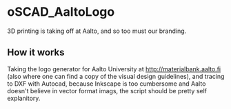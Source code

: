 # oSCAD_AaltoLogo
3D printing is taking off at Aalto, and so too must our branding.

## How it works
Taking the logo generator for Aalto University at http://materialbank.aalto.fi (also where one can find a copy of the visual design guidelines), and tracing to DXF with Autocad, because Inkscape is too cumbersome and Aalto doesn't believe in vector format imags, the script should be pretty self explanitory.



